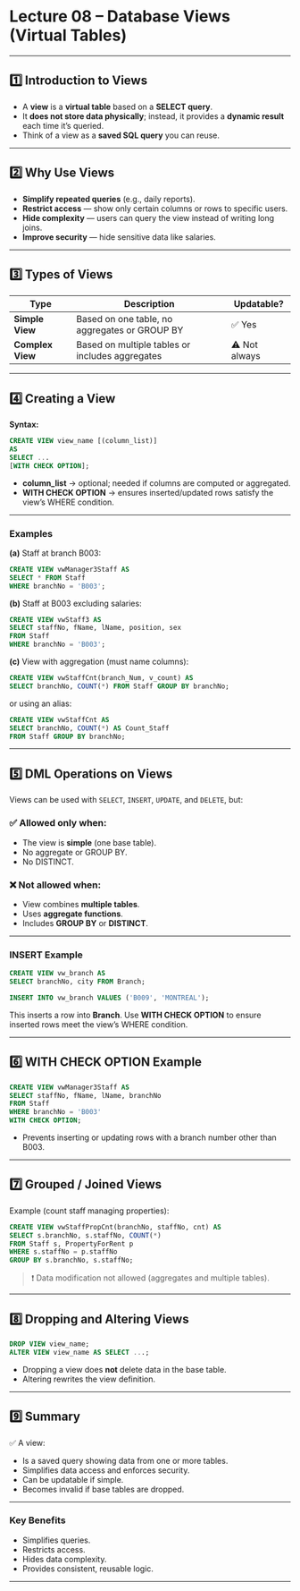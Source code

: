 
# Lecture 08 – Database Views (Virtual Tables)

---

## 1️⃣ Introduction to Views
- A **view** is a **virtual table** based on a **SELECT query**.  
- It **does not store data physically**; instead, it provides a **dynamic result** each time it’s queried.  
- Think of a view as a **saved SQL query** you can reuse.

---

## 2️⃣ Why Use Views
- **Simplify repeated queries** (e.g., daily reports).  
- **Restrict access** — show only certain columns or rows to specific users.  
- **Hide complexity** — users can query the view instead of writing long joins.  
- **Improve security** — hide sensitive data like salaries.  

---

## 3️⃣ Types of Views

| Type | Description | Updatable? |
|------|--------------|-------------|
| **Simple View** | Based on one table, no aggregates or GROUP BY | ✅ Yes |
| **Complex View** | Based on multiple tables or includes aggregates | ⚠️ Not always |

---

## 4️⃣ Creating a View

**Syntax:**
```sql
CREATE VIEW view_name [(column_list)]
AS
SELECT ...
[WITH CHECK OPTION];
````

* **column_list** → optional; needed if columns are computed or aggregated.
* **WITH CHECK OPTION** → ensures inserted/updated rows satisfy the view’s WHERE condition.

---

### Examples

**(a)** Staff at branch B003:

```sql
CREATE VIEW vwManager3Staff AS
SELECT * FROM Staff
WHERE branchNo = 'B003';
```

**(b)** Staff at B003 excluding salaries:

```sql
CREATE VIEW vwStaff3 AS
SELECT staffNo, fName, lName, position, sex
FROM Staff
WHERE branchNo = 'B003';
```

**(c)** View with aggregation (must name columns):

```sql
CREATE VIEW vwStaffCnt(branch_Num, v_count) AS
SELECT branchNo, COUNT(*) FROM Staff GROUP BY branchNo;
```

or using an alias:

```sql
CREATE VIEW vwStaffCnt AS
SELECT branchNo, COUNT(*) AS Count_Staff
FROM Staff GROUP BY branchNo;
```

---

## 5️⃣ DML Operations on Views

Views can be used with `SELECT`, `INSERT`, `UPDATE`, and `DELETE`, but:

### ✅ Allowed only when:

* The view is **simple** (one base table).
* No aggregate or GROUP BY.
* No DISTINCT.

### ❌ Not allowed when:

* View combines **multiple tables**.
* Uses **aggregate functions**.
* Includes **GROUP BY** or **DISTINCT**.

---

### INSERT Example

```sql
CREATE VIEW vw_branch AS
SELECT branchNo, city FROM Branch;

INSERT INTO vw_branch VALUES ('B009', 'MONTREAL');
```

This inserts a row into **Branch**.
Use **WITH CHECK OPTION** to ensure inserted rows meet the view’s WHERE condition.

---

## 6️⃣ WITH CHECK OPTION Example

```sql
CREATE VIEW vwManager3Staff AS
SELECT staffNo, fName, lName, branchNo
FROM Staff
WHERE branchNo = 'B003'
WITH CHECK OPTION;
```

* Prevents inserting or updating rows with a branch number other than B003.

---

## 7️⃣ Grouped / Joined Views

Example (count staff managing properties):

```sql
CREATE VIEW vwStaffPropCnt(branchNo, staffNo, cnt) AS
SELECT s.branchNo, s.staffNo, COUNT(*)
FROM Staff s, PropertyForRent p
WHERE s.staffNo = p.staffNo
GROUP BY s.branchNo, s.staffNo;
```

> ❗ Data modification not allowed (aggregates and multiple tables).

---

## 8️⃣ Dropping and Altering Views

```sql
DROP VIEW view_name;
ALTER VIEW view_name AS SELECT ...;
```

* Dropping a view does **not** delete data in the base table.
* Altering rewrites the view definition.

---

## 9️⃣ Summary

✅ A view:

* Is a saved query showing data from one or more tables.
* Simplifies data access and enforces security.
* Can be updatable if simple.
* Becomes invalid if base tables are dropped.

---

### Key Benefits

* Simplifies queries.
* Restricts access.
* Hides data complexity.
* Provides consistent, reusable logic.

---

```

```
